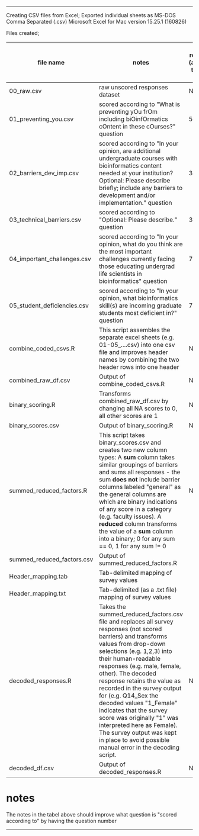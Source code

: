 
---

Creating CSV files from Excel;
Exported individual sheets as MS-DOS Comma Separated (.csv)
Microsoft Excel for Mac version 15.25.1 (160826)

Files created;



|file name|notes|valid responses (according to the xls sheet)|Folder|
|---------|-----|--------------------------------------|-----|
|00_raw.csv|raw unscored responses dataset|NA|
|01_preventing_you.csv|scored according to "What is preventing yOu frOm including biOinfOrmatics cOntent in these cOurses?" question|517|data_cleaning_scripts/combine_excel_outputs_to_csv/
|02_barriers_dev_imp.csv|scored according to "In your opinion, are additional undergraduate courses with bioinformatics content needed at your institution? Optional: Please describe briefly; include any barriers to development and/or implementation." question|371|data_cleaning_scripts/combine_excel_outputs_to_csv/
|03_technical_barriers.csv|scored according to "Optional: Please describe." question|318|data_cleaning_scripts/combine_excel_outputs_to_csv/
|04_important_challenges.csv|scored according to "In your opinion, what do you think are the most important challenges currently facing those educating undergrad life scientists in bioinformatics" question|744|data_cleaning_scripts/combine_excel_outputs_to_csv/
|05_student_deficiencies.csv|scored according to "In your opinion, what bioinformatics skill(s) are incoming graduate students most deficient in?" question|72|data_cleaning_scripts/combine_excel_outputs_to_csv/
|combine_coded_csvs.R|This script assembles the separate excel sheets (e.g. 01-05_....csv) into one csv file and improves header names by combining the two header rows into one header|NA|data_cleaning_scripts/combine_excel_outputs_to_csv/
|combined_raw_df.csv|Output of combine_coded_csvs.R |NA|
|binary_scoring.R|Transforms combined_raw_df.csv by changing all NA scores to 0, all other scores are 1 |NA|
|binary_scores.csv|Output of binary_scoring.R |NA|
|summed_reduced_factors.R|This script takes binary_scores.csv and creates two new column types: A **sum** column takes similar groupings of barriers and sums all responses - the sum **does not** include  barrier columns labeled "general" as the general columns are which are binary indications of any score in a category (e.g. faculty issues). A **reduced** column transforms the value of a **sum** column into a binary; 0 for any sum == 0, 1 for any sum != 0 | NA|
|summed_reduced_factors.csv|Output of summed_reduced_factors.R||
|Header_mapping.tab|Tab-delimited mapping of survey values||
|Header_mapping.txt|Tab-delimited (as a .txt file) mapping of survey values||
|decoded_responses.R|Takes the summed_reduced_factors.csv file and replaces all survey responses (not scored barriers) and transforms values from drop-down selections (e.g. 1,2,3) into their human-readable responses (e.g. male, female, other). The decoded response retains the value as recorded in the survey output for (e.g. Q14_Sex the decoded values "1_Female" indicates that the survey score was originally "1" was interpreted here as Female). The survey output was kept in place to avoid possible manual error in the decoding script.|NA|
|decoded_df.csv|Output of decoded_responses.R|NA|


# notes
The notes in the tabel above should improve what question is "scored according to" by having the question number


---


